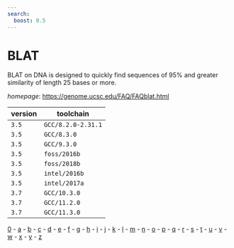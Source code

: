 ```yaml
---
search:
  boost: 0.5
---
```

# BLAT

BLAT on DNA is designed to quickly find sequences of 95% and greater similarity of length 25 bases or  more.

*homepage*: <https://genome.ucsc.edu/FAQ/FAQblat.html>

version | toolchain
--------|----------
``3.5`` | ``GCC/8.2.0-2.31.1``
``3.5`` | ``GCC/8.3.0``
``3.5`` | ``GCC/9.3.0``
``3.5`` | ``foss/2016b``
``3.5`` | ``foss/2018b``
``3.5`` | ``intel/2016b``
``3.5`` | ``intel/2017a``
``3.7`` | ``GCC/10.3.0``
``3.7`` | ``GCC/11.2.0``
``3.7`` | ``GCC/11.3.0``

[0](../0/index.md) - [a](../a/index.md) - [b](../b/index.md) - [c](../c/index.md) - [d](../d/index.md) - [e](../e/index.md) - [f](../f/index.md) - [g](../g/index.md) - [h](../h/index.md) - [i](../i/index.md) - [j](../j/index.md) - [k](../k/index.md) - [l](../l/index.md) - [m](../m/index.md) - [n](../n/index.md) - [o](../o/index.md) - [p](../p/index.md) - [q](../q/index.md) - [r](../r/index.md) - [s](../s/index.md) - [t](../t/index.md) - [u](../u/index.md) - [v](../v/index.md) - [w](../w/index.md) - [x](../x/index.md) - [y](../y/index.md) - [z](../z/index.md)


